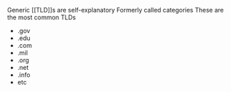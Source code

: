Generic [[TLD]]s are self-explanatory
	Formerly called categories
These are the most common TLDs

- .gov
- .edu
- .com
- .mil
- .org
- .net
- .info
- etc